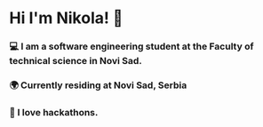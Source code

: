 # Hi I'm Nikola! 👋
### 💻 I am a software engineering student at the Faculty of technical science in Novi Sad.
### 🌍 Currently residing at Novi Sad, Serbia
### 🚀 I love hackathons.
<!--
**nickola23/nickola23** is a ✨ _special_ ✨ repository because its `README.md` (this file) appears on your GitHub profile.

Here are some ideas to get you started:

- 🔭 I’m currently working on ...
- 🌱 I’m currently learning ...
- 👯 I’m looking to collaborate on ...
- 🤔 I’m looking for help with ...
- 💬 Ask me about ...
- 📫 How to reach me: ...
- 😄 Pronouns: ...
- ⚡ Fun fact: ...
-->
